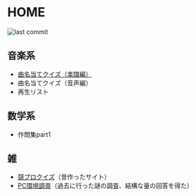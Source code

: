 # HOME
![last commit](https://img.shields.io/github/last-commit/tenorist/notes?color=aquamarine)
## 音楽系
- [曲名当てクイズ（楽譜編）](music/musiq-score.md)
- 曲名当てクイズ（音声編）
- 再生リスト

## 数学系
- 作問集part1

## 雑
- [競プロクイズ](https://tenory.wixsite.com/kyopro-quiz1)（昔作ったサイト）
- [PC環境調査](others/pc-survey.pdf)（過去に行った謎の調査、結構な量の回答を得た）